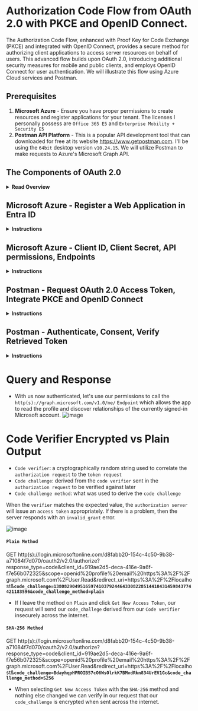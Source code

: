 # Authorization Code Flow from OAuth 2.0 with PKCE and OpenID Connect.

The Authorization Code Flow, enhanced with Proof Key for Code Exchange (PKCE) and integrated with OpenID Connect, provides a secure method for authorizing client applications to access server resources on behalf of users. This advanced flow builds upon OAuth 2.0, introducing additional security measures for mobile and public clients, and employs OpenID Connect for user authentication. We will illustrate this flow using Azure Cloud services and Postman.

## Prerequisites

1. **Microsoft Azure** - Ensure you have proper permissions to create resources and register applications for your tenant. The licenses I personally possess are `Office 365 E5` and `Enterprise Mobility + Security E5`
2. **Postman API Platform** - This is a popular API development tool that can downloaded for free at its website https://www.getpostman.com. I'll be using the `64bit` desktop version `v10.24.15`. We will utilize Postman to make requests to Azure's Microsoft Graph API.

## **The Components of OAuth 2.0**

<details><summary><b>Read Overview</b></summary>

#### **`Resources`**

* The digital assets or services the user grants access to via OAuth 2.0. Resources are hosted by Resource Servers, which require valid access tokens for data access.

#### **`Resource Owners`**

* Individuals or entities that have the authority to grant access to their resources. In most cases, the resource owner is the end-user.

#### **`Clients`**

* Applications requesting access to resources on behalf of the Resource Owner. Clients are authenticated by the Authorization Server and authorized by the Resource Owner to access specified resources.

#### **`Authorization Server`**

* The server that issues access tokens to clients after successfully authenticating the Resource Owner and obtaining authorization. It plays a critical role in the OAuth 2.0 security framework, ensuring that access to resources is granted only to clients with proper authorization from the Resource Owners.
* **Authorization Endpoint** `/auth` initiates the flow. Clients request this endpoint with parameters like `response_type=code`, `client_id`, `redirect_uri`, `scope`, `state`, and `code_challenge`.
* **Token Endpoint** `/token` exchanges the `authorization code` for tokens. The request includes `grant_type=authorization_code`, `code`, `redirect_uri`, `client_id`, and `code_verifier`.
* **Userinfo Endpoint** `/userinfo` when accessed with an access token, returns `claims` about the authenticated user.

#### **`Tokens`** - Strings representing the granted permissions.

* **Access Token**: Enables access to the user's data via the Authorization: `Bearer <token>` header in API requests.
* **Refresh Token**: Used to renew an access token via the token endpoint with `grant_type=refresh_token`, without the user's interaction.
* **ID tokens**: Issued by the authorization server to the client application. Clients use ID tokens when signing in users and to get basic information about them.

#### **`Grants`**

* **Authorization Code Grant**: Involves redirecting the user to the authorization endpoint, obtaining an authorization code, and exchanging the code for tokens at the token endpoint.
* **Client Credentials Grant**: Used for server-to-server communication where the application acts on its own behalf. Access is granted based on the authorization of the client, not the end user
* **Resource Owner Password Credentials Grant**: Allows direct exchange of user credentials for access tokens. Recommended only for trusted clients, as it exposes the user's password.
* **Implicit Grant**: Optimized for clients implemented in a browser using a scripting language. Deprecated in OAuth 2.1 due to security vulnerabilities.

#### **`Scope`** - Defines the level of access the application requests.

* Expressed in `space-delimited strings`, such as `scope=openid profile email`, determining which resources the application can access and actions it can perform.

#### **`Proof Key for Code Exchange (PKCE)`** - Enhances security for public clients.

* Uses `code_challenge` and `code_challenge_method` during the authorization request, and `code_verifier` in the token exchange process to mitigate interception attacks.

#### **`OpenID Connect (OIDC)`** - An authentication and authorization layer built on top of OAuth 2.0, incompatible with OAuth 1.0

* Utilizes `ID Tokens`, returned along with the `access token`, containing claims about the authentication of the user.

</details>

## Microsoft Azure - Register a Web Application in Entra ID

<details><summary><b>Instructions</b></summary>

1. Sign in to the `Microsoft Entra admin center` as at least a `Cloud Application Administrator`.
2. Browse to `Identity` > `Applications` > `App registrations` and select `New Registration`.

![image](https://github.com/acfriday/todolist-webapp-flask-sqlite3/assets/82184168/86e397ac-3102-4156-a5c9-92e04ab7c499)

3. Enter a `Display Name` for your application.
4. We'll select the default `single-tenant` option.
5. Select Web as our platform with `http(s)://localhost` (excluding the parenthesis as seen below) as our redirect URI.
6. Complete this step by selecting `Register`.

![image](https://github.com/acfriday/todolist-webapp-flask-sqlite3/assets/82184168/b0913646-6c21-4374-a599-d3ddba9b7171)

</details>

## Microsoft Azure - Client ID, Client Secret, API permissions, Endpoints

<details><summary><b>Instructions</b></summary>

1. We'll need to note our app's `Client ID` from the Entra ID `Overview` tab under `App Registrations` for later use.

![image](https://github.com/acfriday/auth-code-flow-postman-azure/assets/82184168/8978643a-7391-4dac-81d1-ea33ab743776)


2. Next we'll retrieve our `Client Secret`. Select `Certificates & secrets` > `Client secrets` > `New client secret`.
Click `Add` to save your `Client Secret`. I chose the `default expiry time` after selecting `new client secret`,
we'll need to retrieve this secret again later.

*    `I'll be deleting this Client Secret from my account before posting it publicly here.`
*   `Important! Record the secret's value for later use This secret value
    is never displayed again after you leave this webpage.`

![image](https://github.com/acfriday/auth-code-flow-postman-azure/assets/82184168/9ebe2c0d-e0a2-4afd-9cef-21819850879d)

4. Now let's check the `API permissions` tab and verify that our app has the default access of `User.Read`
for the `Microsoft Graph API` `resource` that we'll be querying.

![image](https://github.com/acfriday/todolist-webapp-flask-sqlite3/assets/82184168/204c2521-11a1-45fa-8cf8-60066ccd316f)

5. Finally we'll need to retrieve the Azure REST Endpoints we'll send out requests towards.
The Authorization Endpoint `OAuth 2.0 authorization endpoint (v2)`
and Token Endpoint `OAuth 2.0 token endpoint (v2)` are what we'll copy from here.

![image](https://github.com/acfriday/auth-code-flow-postman-azure/assets/82184168/cd9634f8-132f-45cc-a497-d3bba8c75bf3)


</details>

## Postman - Request OAuth 2.0 Access Token, Integrate PKCE and OpenID Connect

<details><summary><b>Instructions</b></summary>

1. In `Postman`, create a new `Request` and navigate to the `Authorization tab` and select `OAuth 2.0` as the auth `type`

![image](https://github.com/acfriday/todolist-webapp-flask-sqlite3/assets/82184168/5a7eab8f-f740-45e3-a6e5-e9020891d38a)

2. This is where we'll input data for the values below:

* Token Name: `Any name of your personal choice`
* Grant Type: `Authorization Code (With PKCE)`
* Callback URL: `https://localhost`
* Auth URL: `Entra ID > App Registrations > your app > Overview > Endpoints`
* Access Token URL: `Entra ID > App Registrations > your app > Overview > Endpoints`
* Client ID: `Entra ID > App Registrations > your app > Overview`
* Client Secret: `Entra ID > App Registrations > your app > Certificates & secrets`
* Code Challenge Method: `SHA265` `(to encrypt the randomly generated Code Verifier below)`
* Code Verifier: `1380829049516597410379244643308228514410431459843774421183596`
* Scope: `openid` `profile` `email` `https://graph.microsoft.com/user.read`


  `Note! Remember that our 'Scope' values should be space-delimited`


![image](https://github.com/acfriday/auth-code-flow-postman-azure/assets/82184168/94181010-fb2c-4cfd-9b80-fbc9f6d63538)

3. Scroll to the bottom and click `Get New Access Token`

![image](https://github.com/acfriday/auth-code-flow-postman-azure/assets/82184168/ce6fdca9-c21c-4b69-992c-853c307553c3)

</details>

## Postman - Authenticate, Consent, Verify Retrieved Token

<details><summary><b>Instructions</b></summary>

1. You should receive a popup from Microsoft after clicking `Get New Access Token`, input your credentials to
authentication with Microsoft with an account from your tenant where this app is registered

![image](https://github.com/acfriday/auth-code-flow-postman-azure/assets/82184168/b028748e-1391-46bc-a7bd-ab645e0ed142)

2. After successful authentication you should receive the following acknowledgement, click `Proceed` here.

![image](https://github.com/acfriday/auth-code-flow-postman-azure/assets/82184168/b030e627-430f-4d7a-865d-760298adba22)

3. You should be presented with your token's details, go ahead and `use` this token.

![image](https://github.com/acfriday/auth-code-flow-postman-azure/assets/82184168/c57fe7a3-81f4-446f-8386-7afede714b10)

4. Scroll to the top of `Postman` to verify our `named token` is being used for our request

![image](https://github.com/acfriday/auth-code-flow-postman-azure/assets/82184168/39c870d4-44a3-45f9-8515-03c6973ef89d)
</details>

# Query and Response
* With us now authenticated, let's use our permissions to call the `http(s)://graph.microsoft.com/v1.0/me/` `Endpoint` which allows the app to read the profile and discover relationships of the currently signed-in Microsoft account.
![image](https://github.com/acfriday/auth-code-flow-postman-azure/assets/82184168/e1c8baab-15d4-487a-b816-c6dea6ecbc31)

# Code Verifier Encrypted vs Plain Output

* `Code verifier`: a cryptographically random string used to correlate the `authorization request` to the `token request`
* `Code challenge`: derived from the `code verifier` sent in the `authorization request` to be verified against later
* `Code challenge method`: what was used to derive the `code challenge`

When the `verifier` matches the expected value, the `authorization server` will issue an `access token` appropriately. If there is a problem, then the server responds with an `invalid_grant` error.

![image](https://github.com/acfriday/auth-code-flow-postman-azure/assets/82184168/157eb680-227c-4313-aec8-a900893280a0)

#### `Plain Method`
GET http(s)://login.microsoftonline.com/d8fabb20-154c-4c50-9b38-a71084f7d070/oauth2/v2.0/authorize?response_type=code&client_id=919ae2d5-deca-416e-9a6f-f7e56b072325&scope=openid%20profile%20email%20https%3A%2F%2Fgraph.microsoft.com%2FUser.Read&redirect_uri=https%3A%2F%2Flocalhost&**`code_challenge=1380829049516597410379244643308228514410431459843774421183596&code_challenge_method=plain`**
* If I leave the method on `Plain` and click `Get New Access Token`, our request will send our `code_challege` derived from our `Code verifier` insecurely across the internet.

#### `SHA-256 Method`
GET http(s)://login.microsoftonline.com/d8fabb20-154c-4c50-9b38-a71084f7d070/oauth2/v2.0/authorize?response_type=code&client_id=919ae2d5-deca-416e-9a6f-f7e56b072325&scope=openid%20profile%20email%20https%3A%2F%2Fgraph.microsoft.com%2FUser.Read&redirect_uri=https%3A%2F%2Flocalhost&**`code_challenge=BdayhqpHPROIB57cO6WsOlrkK7BMvdRkn834UrEV1Gc&code_challenge_method=S256`**
* When selecting `Get New Access Token` with the `SHA-256` method and nothing else changed we can verify in our request that our `code_challenge` is encrypted when sent across the internet.
